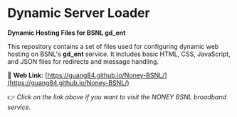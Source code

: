 # Dynamic Server Loader

**Dynamic Hosting Files for BSNL gd_ent**

This repository contains a set of files used for configuring dynamic web hosting on BSNL's **gd_ent** service. It includes basic HTML, CSS, JavaScript, and JSON files for redirects and message handling.

📍 **Web Link:** [https://guang84.github.io/Noney-BSNL/](https://guang84.github.io/Noney-BSNL/)

👉 *Click on the link above if you want to visit the NONEY BSNL broadband service.*
